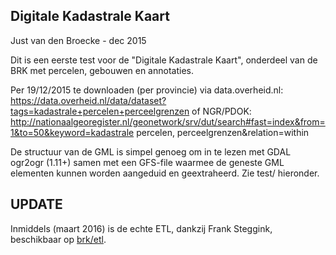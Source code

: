 ## Digitale Kadastrale Kaart

Just van den Broecke - dec 2015

Dit is een eerste test voor de "Digitale Kadastrale Kaart", onderdeel van de BRK met
percelen, gebouwen en annotaties.

Per 19/12/2015 te downloaden (per provincie) via data.overheid.nl:
https://data.overheid.nl/data/dataset?tags=kadastrale+percelen+perceelgrenzen
of NGR/PDOK:
http://nationaalgeoregister.nl/geonetwork/srv/dut/search#fast=index&from=1&to=50&keyword=kadastrale percelen, perceelgrenzen&relation=within

De structuur van de GML is simpel genoeg om in te lezen met GDAL ogr2ogr (1.11+) samen
met een GFS-file waarmee de geneste GML elementen kunnen worden aangeduid en
geextraheerd. Zie test/ hieronder.

## UPDATE

Inmiddels (maart 2016) is de echte ETL, dankzij Frank Steggink, beschikbaar op [brk/etl](../etl).
